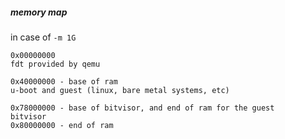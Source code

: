 

##### memory map

in case of `-m 1G`
```
0x00000000
fdt provided by qemu

0x40000000 - base of ram
u-boot and guest (linux, bare metal systems, etc)

0x78000000 - base of bitvisor, and end of ram for the guest
bitvisor
0x80000000 - end of ram
```


